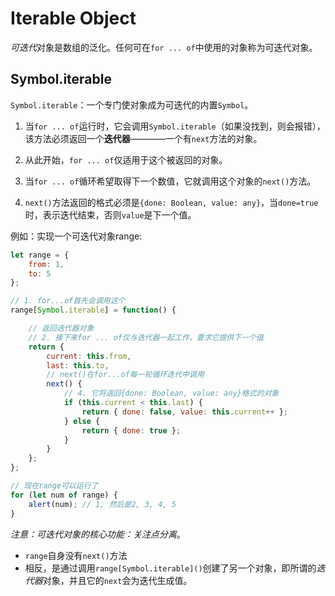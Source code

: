 # Iterable Object

*可迭代*对象是数组的泛化。任何可在`for ... of`中使用的对象称为可迭代对象。

## Symbol.iterable

`Symbol.iterable`：一个专门使对象成为可迭代的内置`Symbol`。

1. 当`for ... of`运行时，它会调用`Symbol.iterable`（如果没找到，则会报错），该方法必须返回一个**迭代器**————一个有`next`方法的对象。

2. 从此开始，`for ... of`仅适用于这个被返回的对象。

3. 当`for ... of`循环希望取得下一个数值，它就调用这个对象的`next()`方法。

4. `next()`方法返回的格式必须是`{done: Boolean, value: any}`，当`done=true`时，表示迭代结束，否则`value`是下一个值。

例如：实现一个可迭代对象range:

```js
let range = {
    from: 1,
    to: 5
};

// 1. for...of首先会调用这个
range[Symbol.iterable] = function() {

    // 返回迭代器对象
    // 2. 接下来for ... of仅与迭代器一起工作，要求它提供下一个值
    return {
        current: this.from,
        last: this.to,
        // next()在for...of每一轮循环迭代中调用
        next() {
            // 4. 它将返回{done: Boolean, value: any}格式的对象
            if (this.current < this.last) {
                return { done: false, value: this.current++ };
            } else {
                return { done: true };
            }
        }
    };
};

// 现在range可以运行了
for (let num of range) {
    alert(num); // 1, 然后是2, 3, 4, 5
}
```

*注意：可迭代对象的核心功能：关注点分离*。
- `range`自身没有`next()`方法
- 相反，是通过调用`range[Symbol.iterable]()`创建了另一个对象，即所谓的*迭代器*对象，并且它的`next`会为迭代生成值。